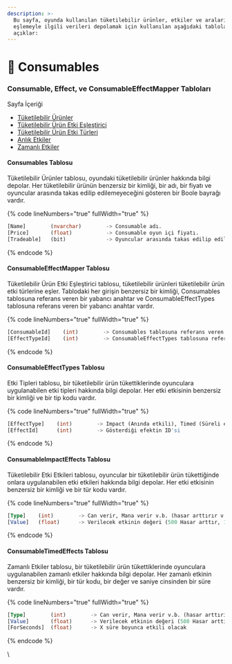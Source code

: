 ```yaml
---
description: >-
  Bu sayfa, oyunda kullanılan tüketilebilir ürünler, etkiler ve aralarındaki
  eşlemeyle ilgili verileri depolamak için kullanılan aşağıdaki tabloları
  açıklar:
---
```


# 🍹 Consumables

### Consumable, Effect, ve ConsumableEffectMapper Tabloları

Sayfa İçeriği

* [Tüketilebilir Ürünler](consumables.md#consumables-tablosu)
* [Tüketilebilir Ürün Etki Eşleştirici](consumables.md#consumableeffectmapper-tablosu)
* [Tüketilebilir Ürün Etki Türleri](consumables.md#consumableeffecttypes-tablosu)
* [Anlık Etkiler](consumables.md#consumableimpacteffects-tablosu)
* [Zamanlı Etkiler](consumables.md#consumabletimedeffects-tablosu)

#### Consumables Tablosu

Tüketilebilir Ürünler tablosu, oyundaki tüketilebilir ürünler hakkında bilgi depolar. Her tüketilebilir ürünün benzersiz bir kimliği, bir adı, bir fiyatı ve oyuncular arasında takas edilip edilemeyeceğini gösteren bir Boole bayrağı vardır.

{% code lineNumbers="true" fullWidth="true" %}
```sql
[Name]        (nvarchar)        -> Consumable adı.
[Price]       (float)           -> Consumable oyun içi fiyatı.
[Tradeable]   (bit)             -> Oyuncular arasında takas edilip edilemeyeceğini
```
{% endcode %}



#### ConsumableEffectMapper Tablosu

Tüketilebilir Ürün Etki Eşleştirici tablosu, tüketilebilir ürünleri tüketilebilir ürün etki türlerine eşler. Tablodaki her girişin benzersiz bir kimliği, Consumables tablosuna referans veren bir yabancı anahtar ve ConsumableEffectTypes tablosuna referans veren bir yabancı anahtar vardır.

{% code lineNumbers="true" fullWidth="true" %}
```sql
[ConsumableId]    (int)        -> Consumables tablosuna referans veren bir anahtar.
[EffectTypeId]    (int)        -> ConsumableEffectTypes tablosuna referans veren bir anahtar.
```
{% endcode %}



#### **ConsumableEffectTypes Tablosu**

Etki Tipleri tablosu, bir tüketilebilir ürün tükettiklerinde oyunculara uygulanabilen etki tipleri hakkında bilgi depolar. Her etki etkisinin benzersiz bir kimliği ve bir tip kodu vardır.

{% code lineNumbers="true" fullWidth="true" %}
```sql
[EffectType]    (int)        -> Impact (Anında etkili), Timed (Süreli etkili)
[EffectId]      (int)        -> Gösterdiği efektin ID'si
```
{% endcode %}



#### **ConsumableImpactEffects Tablosu**

Tüketilebilir Etki Etkileri tablosu, oyuncular bir tüketilebilir ürün tükettiğinde onlara uygulanabilen etki etkileri hakkında bilgi depolar. Her etki etkisinin benzersiz bir kimliği ve bir tür kodu vardır.



{% code lineNumbers="true" fullWidth="true" %}
```sql
[Type]    (int)        -> Can verir, Mana verir v.b. (hasar arttırır v.b. özel durumlar)
[Value]   (float)      -> Verilecek etkinin değeri (500 Hasar arttır, 100 Can ver)
```
{% endcode %}



#### **ConsumableTimedEffects Tablosu**

Zamanlı Etkiler tablosu, bir tüketilebilir ürün tükettiklerinde oyunculara uygulanabilen zamanlı etkiler hakkında bilgi depolar. Her zamanlı etkinin benzersiz bir kimliği, bir tür kodu, bir değer ve saniye cinsinden bir süre vardır.

{% code lineNumbers="true" fullWidth="true" %}
```sql
[Type]        (int)        -> Can verir, Mana verir v.b. (hasar arttırır v.b. özel durumlar)
[Value]       (float)      -> Verilecek etkinin değeri (500 Hasar arttır, 100 Can ver)
[ForSeconds]  (float)      -> X süre boyunca etkili olacak
```
{% endcode %}

\

